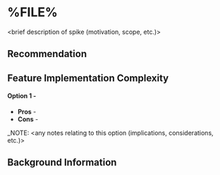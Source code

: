 # %FILE%

<brief description of spike (motivation, scope, etc.)>

## Recommendation

<specify recommended course of action>

## Feature Implementation Complexity

#### Option 1 - <description of option>

<one sentence description of option>

- **Pros** - <list pros>
- **Cons** - <list cons>

<Full description of option>

\_NOTE: <any notes relating to this option (implications, considerations, etc.)>

## Background Information

<additional information for context>
